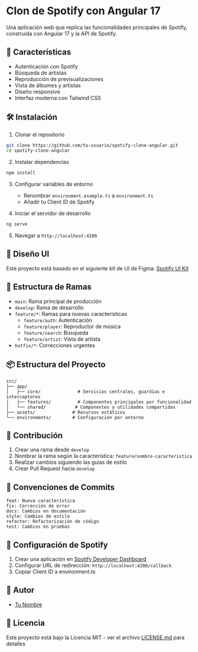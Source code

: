 # Clon de Spotify con Angular 17

Una aplicación web que replica las funcionalidades principales de Spotify, construida con Angular 17 y la API de Spotify.

## 🚀 Características

- Autenticación con Spotify
- Búsqueda de artistas
- Reproducción de previsualizaciones
- Vista de álbumes y artistas
- Diseño responsive
- Interfaz moderna con Tailwind CSS

## 🛠️ Instalación

1. Clonar el repositorio
```bash
git clone https://github.com/tu-usuario/spotify-clone-angular.git
cd spotify-clone-angular
```

2. Instalar dependencias
```bash
npm install
```

3. Configurar variables de entorno
   - Renombrar `environment.example.ts` a `environment.ts`
   - Añadir tu Client ID de Spotify

4. Iniciar el servidor de desarrollo
```bash
ng serve
```

5. Navegar a `http://localhost:4200`

## 🎨 Diseño UI

Este proyecto está basado en el siguiente kit de UI de Figma:
[Spotify UI Kit](https://www.figma.com/community/file/1108011669320248290/spotify-ui-kit)

## 🌿 Estructura de Ramas

- `main`: Rama principal de producción
- `develop`: Rama de desarrollo
- `feature/*`: Ramas para nuevas características
  - `feature/auth`: Autenticación
  - `feature/player`: Reproductor de música
  - `feature/search`: Búsqueda
  - `feature/artist`: Vista de artista
- `hotfix/*`: Correcciones urgentes

## 📦 Estructura del Proyecto

```
src/
├── app/
│   ├── core/              # Servicios centrales, guardias e interceptores
│   ├── features/          # Componentes principales por funcionalidad
│   └── shared/           # Componentes y utilidades compartidas
├── assets/              # Recursos estáticos
└── environments/        # Configuración por entorno
```

## 🤝 Contribución

1. Crear una rama desde `develop`
2. Nombrar la rama según la característica: `feature/nombre-caracteristica`
3. Realizar cambios siguiendo las guías de estilo
4. Crear Pull Request hacia `develop`

## 📝 Convenciones de Commits

```
feat: Nueva característica
fix: Corrección de error
docs: Cambios en documentación
style: Cambios de estilo
refactor: Refactorización de código
test: Cambios en pruebas
```

## 🔑 Configuración de Spotify

1. Crear una aplicación en [Spotify Developer Dashboard](https://developer.spotify.com/dashboard)
2. Configurar URL de redirección: `http://localhost:4200/callback`
3. Copiar Client ID a environment.ts

## 👥 Autor

- [Tu Nombre](https://github.com/tu-usuario)

## 📄 Licencia

Este proyecto está bajo la Licencia MIT - ver el archivo [LICENSE.md](LICENSE.md) para detalles
